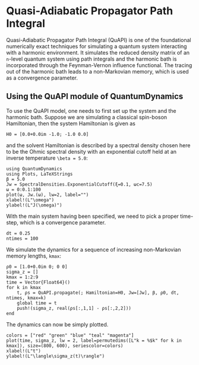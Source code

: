 # Quasi-Adiabatic Propagator Path Integral

Quasi-Adiabatic Propagator Path Integral (QuAPI) is one of the foundational numerically exact techniques for simulating a quantum system interacting with a harmonic environment. It simulates the reduced density matrix of an `n`-level quantum system using path integrals and the harmonic bath is incorporated through the Feynman-Vernon influence functional. The tracing out of the harmonic bath leads to a non-Markovian memory, which is used as a convergence parameter.

## Using the QuAPI module of QuantumDynamics
To use the QuAPI model, one needs to first set up the system and the harmonic bath. Suppose we are simulating a classical spin-boson Hamiltonian, then the system Hamiltonian is given as
```@example quapi_eg1
H0 = [0.0+0.0im -1.0; -1.0 0.0]
```
and the solvent Hamiltonian is described by a spectral density chosen here to be the Ohmic spectral density with an exponential cutoff held at an inverse temperature ``\beta = 5.0``:
```@example quapi_eg1
using QuantumDynamics
using Plots, LaTeXStrings
β = 5.0
Jw = SpectralDensities.ExponentialCutoff(ξ=0.1, ωc=7.5)
ω = 0:0.1:100
plot(ω, Jw.(ω), lw=2, label="")
xlabel!(L"\omega")
ylabel!(L"J(\omega)")
```

With the main system having been specified, we need to pick a proper time-step, which is a convergence parameter.
```@example quapi_eg1
dt = 0.25
ntimes = 100
```

We simulate the dynamics for a sequence of increasing non-Markovian memory lengths, `kmax`:
```@example quapi_eg1
ρ0 = [1.0+0.0im 0; 0 0]
sigma_z = []
kmax = 1:2:9
time = Vector{Float64}()
for k in kmax
    t, ρs = QuAPI.propagate(; Hamiltonian=H0, Jw=[Jw], β, ρ0, dt, ntimes, kmax=k)
    global time = t
    push!(sigma_z, real(ρs[:,1,1] - ρs[:,2,2]))
end
```

The dynamics can now be simply plotted.
```@example quapi_eg1
colors = ["red" "green" "blue" "teal" "magenta"]
plot(time, sigma_z, lw = 2, label=permutedims([L"k = %$k" for k in kmax]), size=(800, 600), seriescolor=colors)
xlabel!(L"t")
ylabel!(L"\langle\sigma_z(t)\rangle")
```